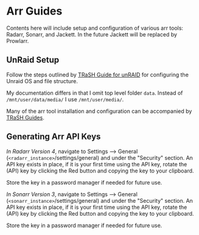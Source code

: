 # Arr Guides

Contents here will include setup and configuration of various arr tools: Radarr, Sonarr, and Jackett. In the future Jackett will be replaced by Prowlarr.

## UnRaid Setup

Follow the steps outlined by [TRaSH Guide for unRAID](https://trash-guides.info/Hardlinks/How-to-setup-for/Unraid/#unraid) for configuring the Unraid OS and file structure.

My documentation differs in that I omit top level folder `data`. Instead of `/mnt/user/data/media/` I use `/mnt/user/media/`.

Many of the arr tool installation and configuration can be accompanied by [TRaSH Guides](https://trash-guides.info/).

## Generating Arr API Keys

_In Radarr Version 4_, navigate to Settings --> General (`<radarr_instance>`/settings/general) and under the "Security" section. An API key exists in place, if it is your first time using the API key, rotate the (API) key by clicking the Red button and copying the key to your clipboard.

Store the key in a password manager if needed for future use.

_In Sonarr Version 3_, navigate to Settings --> General (`<sonarr_instance>`/settings/general) and under the "Security" section. An API key exists in place, if it is your first time using the API key, rotate the (API) key by clicking the Red button and copying the key to your clipboard.

Store the key in a password manager if needed for future use.
